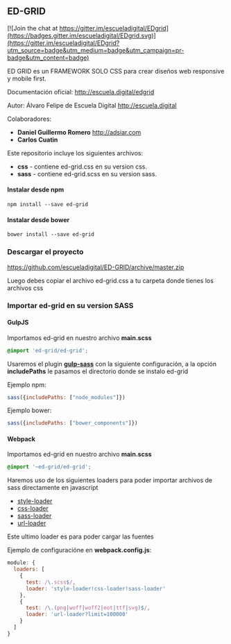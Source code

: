 ## ED-GRID

[![Join the chat at https://gitter.im/escueladigital/EDgrid](https://badges.gitter.im/escueladigital/EDgrid.svg)](https://gitter.im/escueladigital/EDgrid?utm_source=badge&utm_medium=badge&utm_campaign=pr-badge&utm_content=badge)

ED GRID  es un FRAMEWORK SOLO CSS para crear diseños web responsive y mobile first.

Documentación oficial: http://escuela.digital/edgrid

Autor: Álvaro Felipe de Escuela Digital http://escuela.digital

Colaboradores:

* **Daniel Guillermo Romero** http://adsiar.com
* **Carlos Cuatin**

Este repositorio incluye los siguientes archivos:

* **css** - contiene ed-grid.css en su version css.
* **sass** - contiene ed-grid.scss en su version sass.

#### Instalar desde npm

```
npm install --save ed-grid
```

#### Instalar desde bower

```
bower install --save ed-grid
```

### Descargar el proyecto
https://github.com/escueladigital/ED-GRID/archive/master.zip

Luego debes copiar el archivo ed-grid.css a tu carpeta donde tienes los archivos css


### Importar ed-grid en su version SASS

#### GulpJS

Importamos ed-grid en nuestro archivo **main.scss**

```scss
@import 'ed-grid/ed-grid';
```

Usaremos el plugin [**gulp-sass**](https://github.com/dlmanning/gulp-sass) con la siguiente configuración, a la opción **includePaths** le pasamos el directorio donde se instalo ed-grid

Ejemplo npm:
```js
sass({includePaths: ["node_modules"]})
```

Ejemplo bower:
```js
sass({includePaths: ["bower_components"]})
```

#### Webpack

Importamos ed-grid en nuestro archivo **main.scss**
```scss
@import '~ed-grid/ed-grid';
```

Haremos uso de los siguientes loaders para poder importar archivos de sass directamente en javascript

* [style-loader](https://github.com/webpack/style-loader)
* [css-loader](https://github.com/webpack/css-loader)
* [sass-loader](https://github.com/jtangelder/sass-loader)
* [url-loader](https://github.com/webpack/url-loader)

Este ultimo loader es para poder cargar las fuentes

Ejemplo de configuracióne en **webpack.config.js**:

```js
module: {
  loaders: [
    {
      test: /\.scss$/,
      loader: 'style-loader!css-loader!sass-loader'
    },
    {
      test: /\.(png|woff|woff2|eot|ttf|svg)$/,
      loader: 'url-loader?limit=100000'
    }
  ]
}
```
